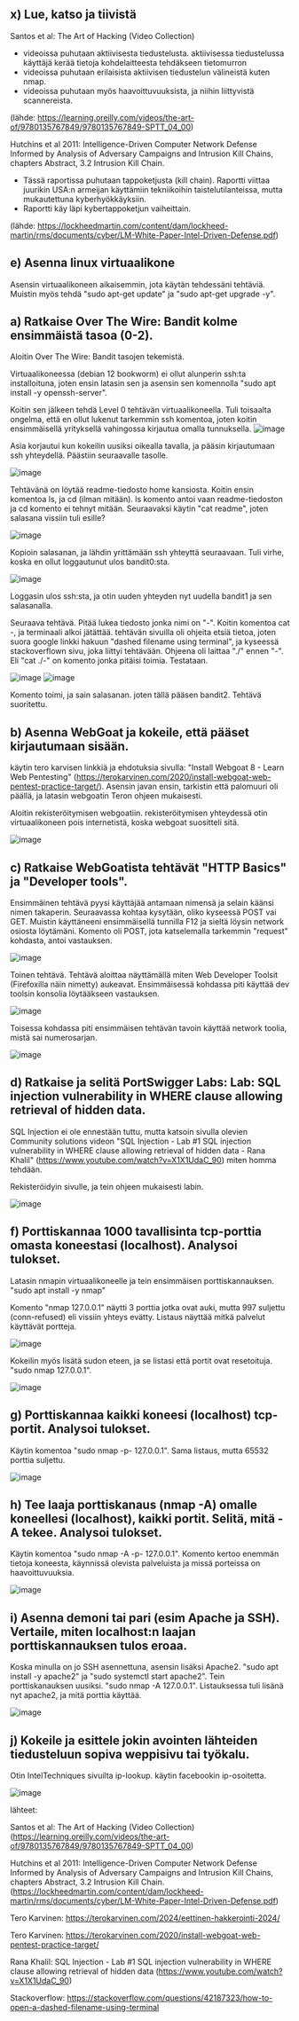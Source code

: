 ## x) Lue, katso ja tiivistä

Santos et al: The Art of Hacking (Video Collection)

- videoissa puhutaan aktiivisesta tiedustelusta. aktiivisessa tiedustelussa käyttäjä kerää tietoja kohdelaitteesta tehdäkseen tietomurron
- videoissa puhutaan erilaisista aktiivisen tiedustelun välineistä kuten nmap.
- videoissa puhutaan myös haavoittuvuuksista, ja niihin liittyvistä scannereista.

(lähde: https://learning.oreilly.com/videos/the-art-of/9780135767849/9780135767849-SPTT_04_00)

Hutchins et al 2011: Intelligence-Driven Computer Network Defense Informed by Analysis of Adversary Campaigns and Intrusion Kill Chains, chapters Abstract, 3.2 Intrusion Kill Chain.

- Tässä raportissa puhutaan tappoketjusta (kill chain). Raportti viittaa juurikin USA:n armeijan käyttämiin tekniikoihin taistelutilanteissa, mutta mukautettuna kyberhyökkäyksiin.
- Raportti käy läpi kybertappoketjun vaiheittain.

(lähde: https://lockheedmartin.com/content/dam/lockheed-martin/rms/documents/cyber/LM-White-Paper-Intel-Driven-Defense.pdf)

## e) Asenna linux virtuaalikone

Asensin virtuaalikoneen aikaisemmin, jota käytän tehdessäni tehtäviä. Muistin myös tehdä "sudo apt-get update" ja "sudo apt-get upgrade -y".

## a) Ratkaise Over The Wire: Bandit kolme ensimmäistä tasoa (0-2).

Aloitin Over The Wire: Bandit tasojen tekemistä.

Virtuaalikoneessa (debian 12 bookworm) ei ollut alunperin ssh:ta installoituna, joten ensin latasin sen ja asensin sen komennolla "sudo apt install -y openssh-server".

Koitin sen jälkeen tehdä Level 0 tehtävän virtuaalikoneella. Tuli toisaalta ongelma, että en ollut lukenut tarkemmin ssh komentoa, joten koitin ensimmäisellä yrityksellä vahingossa kirjautua omalla tunnuksella.
![image](https://github.com/jonzsa92/tunkeutumistestaus/assets/106398186/e6f9243a-92ed-4643-bf4e-cd46f8bc5d2d)

Asia korjautui kun kokeilin uusiksi oikealla tavalla, ja pääsin kirjautumaan ssh yhteydellä.
Päästiin seuraavalle tasolle.

![image](https://github.com/jonzsa92/tunkeutumistestaus/assets/106398186/a6c21d4b-d01e-46c7-847c-197fb60d684a)


Tehtävänä on löytää readme-tiedosto home kansiosta. Koitin ensin komentoa ls, ja cd (ilman mitään). ls komento antoi vaan readme-tiedoston ja cd komento ei tehnyt mitään. Seuraavaksi käytin "cat readme", joten salasana vissiin tuli esille?

![image](https://github.com/jonzsa92/tunkeutumistestaus/assets/106398186/3dc3e931-d44c-4363-9e69-5c2cc061f466)


Kopioin salasanan, ja lähdin yrittämään ssh yhteyttä seuraavaan.
Tuli virhe, koska en ollut loggautunut ulos bandit0:sta.

![image](https://github.com/jonzsa92/tunkeutumistestaus/assets/106398186/e4884005-1938-4bec-a857-d8f56443787b)

Loggasin ulos ssh:sta, ja otin uuden yhteyden nyt uudella bandit1 ja sen salasanalla.

Seuraava tehtävä. Pitää lukea tiedosto jonka nimi on "-". Koitin komentoa cat -, ja terminaali alkoi jätättää. tehtävän sivuilla oli ohjeita etsiä tietoa, joten suora google linkki hakuun "dashed filename using terminal", ja kyseessä stackoverflown sivu, joka liittyi tehtävään. 
Ohjeena oli laittaa "./" ennen "-". Eli "cat ./-" on komento jonka pitäisi toimia. Testataan.

![image](https://github.com/jonzsa92/tunkeutumistestaus/assets/106398186/7465ed73-6ed8-4d4a-8cb1-d63e503c8b3d)
![image](https://github.com/jonzsa92/tunkeutumistestaus/assets/106398186/66f65271-78a4-472e-a152-8c82a995a85c)

Komento toimi, ja sain salasanan. joten tällä pääsen bandit2. Tehtävä suoritettu.

## b) Asenna WebGoat ja kokeile, että pääset kirjautumaan sisään.

käytin tero karvisen linkkiä ja ehdotuksia sivulla: "Install Webgoat 8 - Learn Web Pentesting" (https://terokarvinen.com/2020/install-webgoat-web-pentest-practice-target/). 
Asensin javan ensin, tarkistin että palomuuri oli päällä, ja latasin webgoatin Teron ohjeen mukaisesti.

Aloitin rekisteröitymisen webgoatiin. rekisteröitymisen yhteydessä otin virtuaalikoneen pois internetistä, koska webgoat suositteli sitä.

![image](https://github.com/jonzsa92/tunkeutumistestaus/assets/106398186/24e1dca1-ec4c-444c-8e60-f86482dc600d)


## c) Ratkaise WebGoatista tehtävät "HTTP Basics" ja "Developer tools".

Ensimmäinen tehtävä pyysi käyttäjää antamaan nimensä ja selain käänsi nimen takaperin. Seuraavassa kohtaa kysytään, oliko kyseessä POST vai GET.
Muistin käyttäneeni ensimmäisellä tunnilla F12 ja sieltä löysin network osiosta löytämäni. Komento oli POST, jota katselemalla tarkemmin "request" kohdasta, antoi vastauksen.

![image](https://github.com/jonzsa92/tunkeutumistestaus/assets/106398186/61930a47-0b68-41f6-bbed-f11e9fcdcd8c)


Toinen tehtävä. Tehtävä aloittaa näyttämällä miten Web Developer Toolsit (Firefoxilla näin nimetty) aukeavat.
Ensimmäisessä kohdassa piti käyttää dev toolsin konsolia löytääkseen vastauksen. 

![image](https://github.com/jonzsa92/tunkeutumistestaus/assets/106398186/55aa4dfa-4490-48c0-bae0-d4ed26326a32)


Toisessa kohdassa piti ensimmäisen tehtävän tavoin käyttää network toolia, mistä sai numerosarjan.

![image](https://github.com/jonzsa92/tunkeutumistestaus/assets/106398186/0a837143-0e86-4630-8c26-bfc24a379195)


## d) Ratkaise ja selitä PortSwigger Labs: Lab: SQL injection vulnerability in WHERE clause allowing retrieval of hidden data.

SQL Injection ei ole ennestään tuttu, mutta katsoin sivulla olevien Community solutions videon "SQL Injection - Lab #1 SQL injection vulnerability in WHERE clause allowing retrieval of hidden data - Rana Khalil" (https://www.youtube.com/watch?v=X1X1UdaC_90) miten homma tehdään. 

Rekisteröidyin sivulle, ja tein ohjeen mukaisesti labin.

![image](https://github.com/jonzsa92/tunkeutumistestaus/assets/106398186/534f5535-eed1-4cc0-9316-2040cc8a39e8)


## f) Porttiskannaa 1000 tavallisinta tcp-porttia omasta koneestasi (localhost). Analysoi tulokset.

Latasin nmapin virtuaalikoneelle ja tein ensimmäisen porttiskannauksen. "sudo apt install -y nmap"

Komento "nmap 127.0.0.1" näytti 3 porttia jotka ovat auki, mutta 997 suljettu (conn-refused) eli vissiin yhteys evätty.
Listaus näyttää mitkä palvelut käyttävät portteja.

![image](https://github.com/jonzsa92/tunkeutumistestaus/assets/106398186/2293308c-6c38-4dca-bb8c-a352fd02ac70)


Kokeilin myös lisätä sudon eteen, ja se listasi että portit ovat resetoituja. "sudo nmap 127.0.0.1".

![image](https://github.com/jonzsa92/tunkeutumistestaus/assets/106398186/6a5be487-d92b-4ae7-a271-7b1b2eea6d44)


## g) Porttiskannaa kaikki koneesi (localhost) tcp-portit. Analysoi tulokset.

Käytin komentoa "sudo nmap -p- 127.0.0.1". Sama listaus, mutta 65532 porttia suljettu.

![image](https://github.com/jonzsa92/tunkeutumistestaus/assets/106398186/a426cc77-76a8-4749-bc42-7640acd72532)


## h) Tee laaja porttiskanaus (nmap -A) omalle koneellesi (localhost), kaikki portit. Selitä, mitä -A tekee. Analysoi tulokset.

Käytin komentoa "sudo nmap -A -p- 127.0.0.1".
Komento kertoo enemmän tietoja koneesta, käynnissä olevista palveluista ja missä porteissa on haavoittuvuuksia.

![image](https://github.com/jonzsa92/tunkeutumistestaus/assets/106398186/17084eff-83a1-4eb2-98f2-2ec20088e34a)


## i) Asenna demoni tai pari (esim Apache ja SSH). Vertaile, miten localhost:n laajan porttiskannauksen tulos eroaa.

Koska minulla on jo SSH asennettuna, asensin lisäksi Apache2. "sudo apt install -y apache2" ja "sudo systemctl start apache2".
Tein porttiskanauksen uusiksi. "sudo nmap -A 127.0.0.1".
Listauksessa tuli lisänä nyt apache2, ja mitä porttia käyttää.

![image](https://github.com/jonzsa92/tunkeutumistestaus/assets/106398186/b95c55bd-c0f4-4c4b-9e1e-2ec037e5d050)


## j) Kokeile ja esittele jokin avointen lähteiden tiedusteluun sopiva weppisivu tai työkalu.

Otin IntelTechniques sivuilta ip-lookup. käytin facebookin ip-osoitetta.

![image](https://github.com/jonzsa92/tunkeutumistestaus/assets/106398186/213ad0b3-d702-4791-b4a1-1aacf723c4e6)


lähteet:

Santos et al: The Art of Hacking (Video Collection) (https://learning.oreilly.com/videos/the-art-of/9780135767849/9780135767849-SPTT_04_00)

Hutchins et al 2011: Intelligence-Driven Computer Network Defense Informed by Analysis of Adversary Campaigns and Intrusion Kill Chains, chapters Abstract, 3.2 Intrusion Kill Chain. (https://lockheedmartin.com/content/dam/lockheed-martin/rms/documents/cyber/LM-White-Paper-Intel-Driven-Defense.pdf)

Tero Karvinen: https://terokarvinen.com/2024/eettinen-hakkerointi-2024/

Tero Karvinen: https://terokarvinen.com/2020/install-webgoat-web-pentest-practice-target/

Rana Khalil: SQL Injection - Lab #1 SQL injection vulnerability in WHERE clause allowing retrieval of hidden data (https://www.youtube.com/watch?v=X1X1UdaC_90)

Stackoverflow: https://stackoverflow.com/questions/42187323/how-to-open-a-dashed-filename-using-terminal
